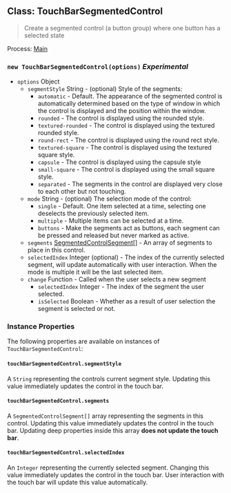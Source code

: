 ## Class: TouchBarSegmentedControl

> Create a segmented control (a button group) where one button has a selected state

Process: [Main](../tutorial/quick-start.md#main-process)

### `new TouchBarSegmentedControl(options)` _Experimental_

* `options` Object
  * `segmentStyle` String - (optional) Style of the segments:
    * `automatic` - Default. The appearance of the segmented control is automatically determined based on the type of window in which the control is displayed and the position within the window.
    * `rounded` - The control is displayed using the rounded style.
    * `textured-rounded` - The control is displayed using the textured rounded style.
    * `round-rect` - The control is displayed using the round rect style.
    * `textured-square` - The control is displayed using the textured square style.
    * `capsule` - The control is displayed using the capsule style
    * `small-square` - The control is displayed using the small square style.
    * `separated` - The segments in the control are displayed very close to each other but not touching.
  * `mode` String - (optional) The selection mode of the control:
    * `single` - Default. One item selected at a time, selecting one deselects the previously selected item.
    * `multiple` - Multiple items can be selected at a time.
    * `buttons` - Make the segments act as buttons, each segment can be pressed and released but never marked as active.
  * `segments` [SegmentedControlSegment[]](structures/segmented-control-segment.md) - An array of segments to place in this control.
  * `selectedIndex` Integer (optional) - The index of the currently selected segment, will update automatically with user interaction. When the mode is multiple it will be the last selected item.
  * `change` Function - Called when the user selects a new segment
    * `selectedIndex` Integer - The index of the segment the user selected.
    * `isSelected` Boolean - Whether as a result of user selection the segment is selected or not.

### Instance Properties

The following properties are available on instances of `TouchBarSegmentedControl`:

#### `touchBarSegmentedControl.segmentStyle`

A `String` representing the controls current segment style. Updating this value immediately updates the control in the touch bar.

#### `touchBarSegmentedControl.segments`

A `SegmentedControlSegment[]` array representing the segments in this control. Updating this value immediately updates the control in the touch bar. Updating deep properties inside this array **does not update the touch bar**.

#### `touchBarSegmentedControl.selectedIndex`

An `Integer` representing the currently selected segment. Changing this value immediately updates the control in the touch bar. User interaction with the touch bar will update this value automatically.
